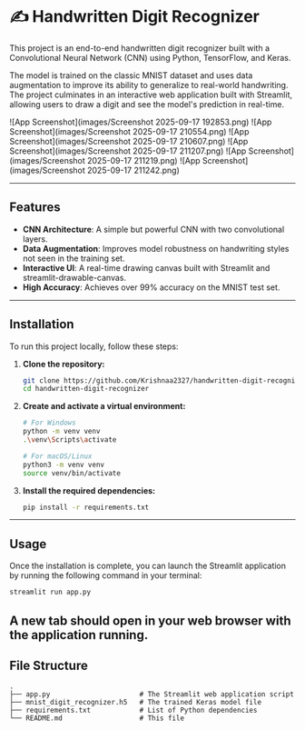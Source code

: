 # ✍️ Handwritten Digit Recognizer

This project is an end-to-end handwritten digit recognizer built with a Convolutional Neural Network (CNN) using Python, TensorFlow, and Keras.

The model is trained on the classic MNIST dataset and uses data augmentation to improve its ability to generalize to real-world handwriting. The project culminates in an interactive web application built with Streamlit, allowing users to draw a digit and see the model's prediction in real-time.

![App Screenshot](images/Screenshot 2025-09-17 192853.png)
![App Screenshot](images/Screenshot 2025-09-17 210554.png)
![App Screenshot](images/Screenshot 2025-09-17 210607.png)
![App Screenshot](images/Screenshot 2025-09-17 211207.png)
![App Screenshot](images/Screenshot 2025-09-17 211219.png)
![App Screenshot](images/Screenshot 2025-09-17 211242.png)

---

## Features
- **CNN Architecture**: A simple but powerful CNN with two convolutional layers.
- **Data Augmentation**: Improves model robustness on handwriting styles not seen in the training set.
- **Interactive UI**: A real-time drawing canvas built with Streamlit and streamlit-drawable-canvas.
- **High Accuracy**: Achieves over 99% accuracy on the MNIST test set.

---

## Installation

To run this project locally, follow these steps:

1.  **Clone the repository:**
    ```bash
    git clone https://github.com/Krishnaa2327/handwritten-digit-recognizer.git
    cd handwritten-digit-recognizer
    ```

2.  **Create and activate a virtual environment:**
    ```bash
    # For Windows
    python -m venv venv
    .\venv\Scripts\activate

    # For macOS/Linux
    python3 -m venv venv
    source venv/bin/activate
    ```

3.  **Install the required dependencies:**
    ```bash
    pip install -r requirements.txt
    ```

---

## Usage

Once the installation is complete, you can launch the Streamlit application by running the following command in your terminal:

```bash
streamlit run app.py
````
A new tab should open in your web browser with the application running.
-----

## File Structure

```
.
├── app.py                      # The Streamlit web application script
├── mnist_digit_recognizer.h5   # The trained Keras model file
├── requirements.txt            # List of Python dependencies
└── README.md                   # This file
```
